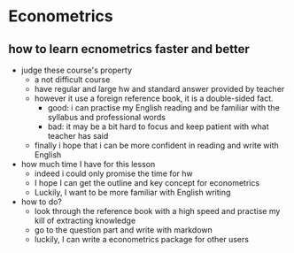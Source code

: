 # Econometrics
## how to learn ecnometrics faster and better
- judge these course's property
    + a not difficult course
    + have regular and large hw and standard answer provided by teacher
    + however it use a foreign reference book, it is a double-sided fact.
        - good: i can practise my English reading and be familiar with the syllabus and professional words
        - bad: it may be a bit hard to focus and keep patient with what teacher has said
    + finally i hope that i can be more confident in reading and write with English
- how much time I have for this lesson
    + indeed i could only promise the time for hw
    + I hope I can get the outline and key concept for econometrics
    + Luckily, I want to be more familiar with English writing
- how to do?
    + look through the reference book with a high speed and practise my kill of extracting knowledge
    + go to the question part and write with markdown
    + luckily, I can write a econometrics package for other users